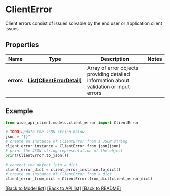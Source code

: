# ClientError

Client errors consist of issues solvable by the end user or application client issues

## Properties

Name | Type | Description | Notes
------------ | ------------- | ------------- | -------------
**errors** | [**List[ClientErrorDetail]**](ClientErrorDetail.md) | Array of error objects providing detailed information about validation or input errors | 

## Example

```python
from wise_api_client.models.client_error import ClientError

# TODO update the JSON string below
json = "{}"
# create an instance of ClientError from a JSON string
client_error_instance = ClientError.from_json(json)
# print the JSON string representation of the object
print(ClientError.to_json())

# convert the object into a dict
client_error_dict = client_error_instance.to_dict()
# create an instance of ClientError from a dict
client_error_from_dict = ClientError.from_dict(client_error_dict)
```
[[Back to Model list]](../README.md#documentation-for-models) [[Back to API list]](../README.md#documentation-for-api-endpoints) [[Back to README]](../README.md)


